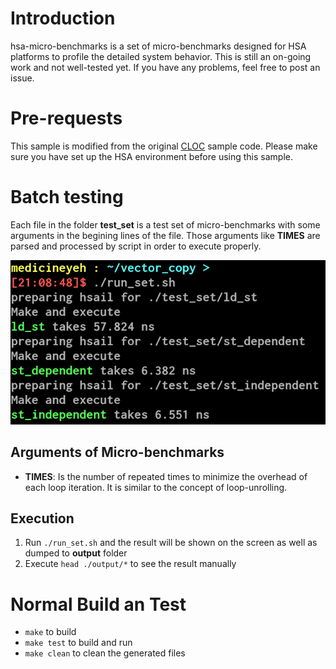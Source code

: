 # Introduction
hsa-micro-benchmarks is a set of micro-benchmarks designed for HSA platforms to profile the detailed system behavior.
This is still an on-going work and not well-tested yet.
If you have any problems, feel free to post an issue.

# Pre-requests
This sample is modified from the original [CLOC](https://github.com/HSAFoundation/CLOC) sample code.
Please make sure you have set up the HSA environment before using this sample.

# Batch testing
Each file in the folder __test_set__ is a test set of micro-benchmarks with some arguments in the begining lines of the file.
Those arguments like __TIMES__ are parsed and processed by script in order to execute properly.

![Sample Image](/sample.png?raw=true "Sample Image")

## Arguments of Micro-benchmarks
* __TIMES__: Is the number of repeated times to minimize the overhead of each loop iteration. It is similar to the concept of loop-unrolling.

## Execution
1. Run `./run_set.sh` and the result will be shown on the screen as well as dumped to __output__ folder
2. Execute `head ./output/*` to see the result manually

# Normal Build an Test
* `make` to build
* `make test` to build and run
* `make clean` to clean the generated files

